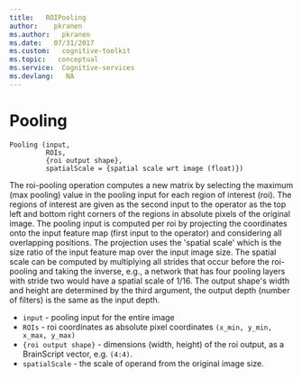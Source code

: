 ```yaml
---
title:   ROIPooling 
author:    pkranen
ms.author:   pkranen
ms.date:   07/31/2017
ms.custom:   cognitive-toolkit
ms.topic:   conceptual
ms.service:  Cognitive-services
ms.devlang:   NA
---
```


# Pooling

    Pooling (input,
             ROIs,
             {roi output shape}, 
             spatialScale = {spatial scale wrt image (float)})

The roi-pooling operation computes a new matrix by selecting the maximum (max pooling) value in the pooling input for each region of interest (roi). 
The regions of interest are given as the second input to the operator as the top left and bottom right corners of the regions in absolute pixels of the original image. 
The pooling input is computed per roi by projecting the coordinates onto the input feature map (first input to the operator) and considering all overlapping positions. 
The projection uses the 'spatial scale' which is the size ratio of the input feature map over the input image size. 
The spatial scale can be computed by multiplying all strides that occur before the roi-pooling and taking the inverse, 
e.g., a network that has four pooling layers with stride two would have a spatial scale of 1/16.
The output shape's width and height are determined by the third argument, the output depth (number of filters) is the same as the input depth.

* `input` - pooling input for the entire image
* `ROIs` - roi coordinates as absolute pixel coordinates `(x_min, y_min, x_max, y_max)`
* `{roi output shape}` - dimensions (width, height) of the roi output, as a BrainScript vector, e.g. `(4:4)`.
* `spatialScale` - the scale of operand from the original image size.
